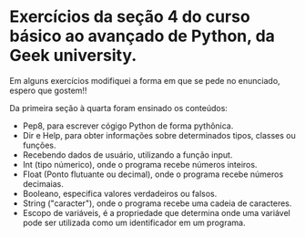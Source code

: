 # Exercícios da seção 4 do curso básico ao avançado de Python, da Geek university.
Em alguns exercícios modifiquei a forma em que se pede no enunciado, espero que gostem!!

Da primeira seção à quarta foram ensinado os conteúdos:
 - Pep8, para escrever cógigo Python de forma pythônica.
 - Dir e Help, para obter informações sobre determinados tipos, classes ou funções.
 - Recebendo dados de usuário, utilizando a função input.
 - Int (tipo númerico), onde o programa recebe números inteiros.
 - Float (Ponto flutuante ou decimal), onde o programa recebe números decimaias.
 - Booleano, especifica valores verdadeiros ou falsos.
 - String ("caracter"), onde o programa recebe uma cadeia de caracteres.
 - Escopo de variáveis, é a propriedade que determina onde uma variável pode ser utilizada como um identificador em um programa.
